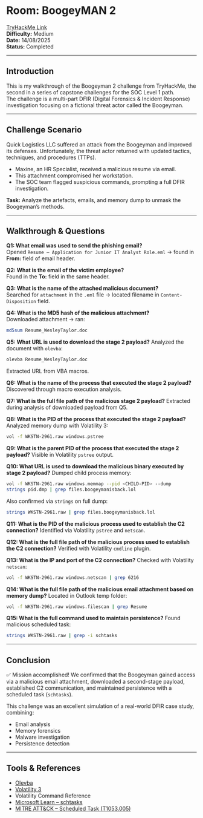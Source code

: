 # Room: BoogeyMAN 2  
[TryHackMe Link](https://tryhackme.com/room/boogeyman2)  
**Difficulty:** Medium  
**Date:** 14/08/2025  
**Status:** Completed  

---

## Introduction  
This is my walkthrough of the Boogeyman 2 challenge from TryHackMe, the second in a series of capstone challenges for the SOC Level 1 path.  
The challenge is a multi-part DFIR (Digital Forensics & Incident Response) investigation focusing on a fictional threat actor called the Boogeyman.  

---

## Challenge Scenario  
Quick Logistics LLC suffered an attack from the Boogeyman and improved its defenses. Unfortunately, the threat actor returned with updated tactics, techniques, and procedures (TTPs).  

- Maxine, an HR Specialist, received a malicious resume via email.  
- This attachment compromised her workstation.  
- The SOC team flagged suspicious commands, prompting a full DFIR investigation.  

**Task:** Analyze the artefacts, emails, and memory dump to unmask the Boogeyman’s methods.  

---

## Walkthrough & Questions  

**Q1: What email was used to send the phishing email?**  
Opened `Resume – Application for Junior IT Analyst Role.eml` → found in **From:** field of email header.  

**Q2: What is the email of the victim employee?**  
Found in the **To:** field in the same header.  

**Q3: What is the name of the attached malicious document?**  
Searched for `attachment` in the `.eml` file → located filename in `Content-Disposition` field.  

**Q4: What is the MD5 hash of the malicious attachment?**  
Downloaded attachment → ran:  

```bash
md5sum Resume_WesleyTaylor.doc
````

**Q5: What URL is used to download the stage 2 payload?**
Analyzed the document with `olevba`:

```bash
olevba Resume_WesleyTaylor.doc
```

Extracted URL from VBA macros.

**Q6: What is the name of the process that executed the stage 2 payload?**
Discovered through macro execution analysis.

**Q7: What is the full file path of the malicious stage 2 payload?**
Extracted during analysis of downloaded payload from Q5.

**Q8: What is the PID of the process that executed the stage 2 payload?**
Analyzed memory dump with Volatility 3:

```bash
vol -f WKSTN-2961.raw windows.pstree
```

**Q9: What is the parent PID of the process that executed the stage 2 payload?**
Visible in Volatility `pstree` output.

**Q10: What URL is used to download the malicious binary executed by stage 2 payload?**
Dumped child process memory:

```bash
vol -f WKSTN-2961.raw windows.memmap --pid <CHILD-PID> --dump
strings pid.dmp | grep files.boogeymanisback.lol
```

Also confirmed via `strings` on full dump:

```bash
strings WKSTN-2961.raw | grep files.boogeymanisback.lol
```

**Q11: What is the PID of the malicious process used to establish the C2 connection?**
Identified via Volatility `pstree` and `netscan`.

**Q12: What is the full file path of the malicious process used to establish the C2 connection?**
Verified with Volatility `cmdline` plugin.

**Q13: What is the IP and port of the C2 connection?**
Checked with Volatility `netscan`:

```bash
vol -f WKSTN-2961.raw windows.netscan | grep 6216
```

**Q14: What is the full file path of the malicious email attachment based on memory dump?**
Located in Outlook temp folder:

```bash
vol -f WKSTN-2961.raw windows.filescan | grep Resume
```

**Q15: What is the full command used to maintain persistence?**
Found malicious scheduled task:

```bash
strings WKSTN-2961.raw | grep -i schtasks
```

---

## Conclusion

✅ Mission accomplished!
We confirmed that the Boogeyman gained access via a malicious email attachment, downloaded a second-stage payload, established C2 communication, and maintained persistence with a scheduled task (`schtasks`).

This challenge was an excellent simulation of a real-world DFIR case study, combining:

* Email analysis
* Memory forensics
* Malware investigation
* Persistence detection

---

## Tools & References

* [Olevba](https://github.com/decalage2/oletools/wiki/olevba)
* [Volatility 3](https://github.com/volatilityfoundation/volatility3)
* Volatility Command Reference
* [Microsoft Learn – schtasks](https://learn.microsoft.com/en-us/windows-server/administration/windows-commands/schtasks)
* [MITRE ATT\&CK – Scheduled Task (T1053.005)](https://attack.mitre.org/techniques/T1053/005/)

